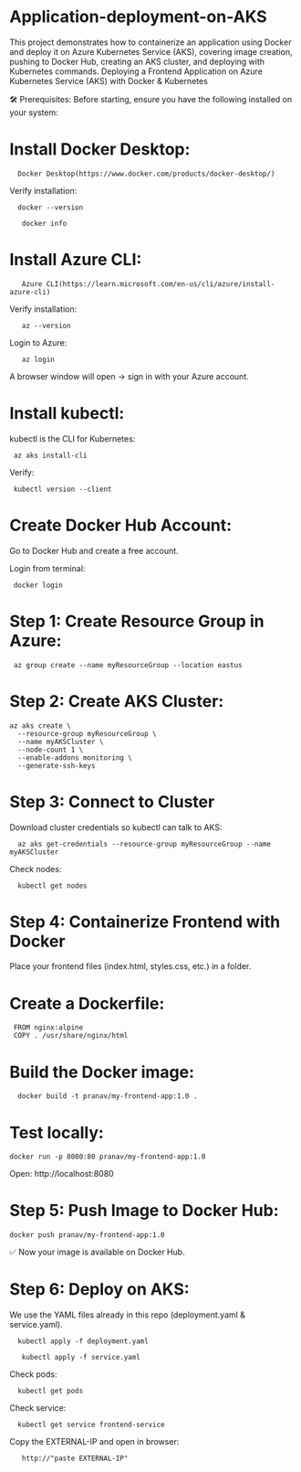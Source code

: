 # Application-deployment-on-AKS
This project demonstrates how to containerize an application using Docker and deploy it on Azure Kubernetes Service (AKS), covering image creation, pushing to Docker Hub, creating an AKS cluster, and deploying with Kubernetes commands.
Deploying a Frontend Application on Azure Kubernetes Service (AKS) with Docker & Kubernetes

🛠️ Prerequisites:
Before starting, ensure you have the following installed on your system:

# Install Docker Desktop:

      Docker Desktop(https://www.docker.com/products/docker-desktop/)
Verify installation:
      
      docker --version
      
       docker info

# Install Azure CLI:
       
       Azure CLI(https://learn.microsoft.com/en-us/cli/azure/install-azure-cli)
Verify installation:
       
       az --version
       
Login to Azure:
       
       az login

A browser window will open → sign in with your Azure account.

# Install kubectl:
kubectl is the CLI for Kubernetes:
                  
     az aks install-cli

Verify:
    
     kubectl version --client

# Create Docker Hub Account:
Go to Docker Hub and create a free account.

Login from terminal:
            
     docker login

# Step 1: Create Resource Group in Azure:
               
     az group create --name myResourceGroup --location eastus

# Step 2: Create AKS Cluster:

    az aks create \
      --resource-group myResourceGroup \
      --name myAKSCluster \
      --node-count 1 \
      --enable-addons monitoring \
      --generate-ssh-keys

# Step 3: Connect to Cluster

Download cluster credentials so kubectl can talk to AKS:
               
      az aks get-credentials --resource-group myResourceGroup --name myAKSCluster

Check nodes:
  
      kubectl get nodes

# Step 4: Containerize Frontend with Docker
   Place your frontend files (index.html, styles.css, etc.) in a folder.

# Create a Dockerfile:

     FROM nginx:alpine
     COPY . /usr/share/nginx/html

# Build the Docker image:

      docker build -t pranav/my-frontend-app:1.0 .

# Test locally:
 
    docker run -p 8080:80 pranav/my-frontend-app:1.0


Open: http://localhost:8080

# Step 5: Push Image to Docker Hub:
    
    docker push pranav/my-frontend-app:1.0

✅ Now your image is available on Docker Hub.

# Step 6: Deploy on AKS:
We use the YAML files already in this repo (deployment.yaml & service.yaml).

      kubectl apply -f deployment.yaml
       
       kubectl apply -f service.yaml


Check pods:
      
      kubectl get pods

Check service:
     
      kubectl get service frontend-service


Copy the EXTERNAL-IP and open in browser:

       http://"paste EXTERNAL-IP"
